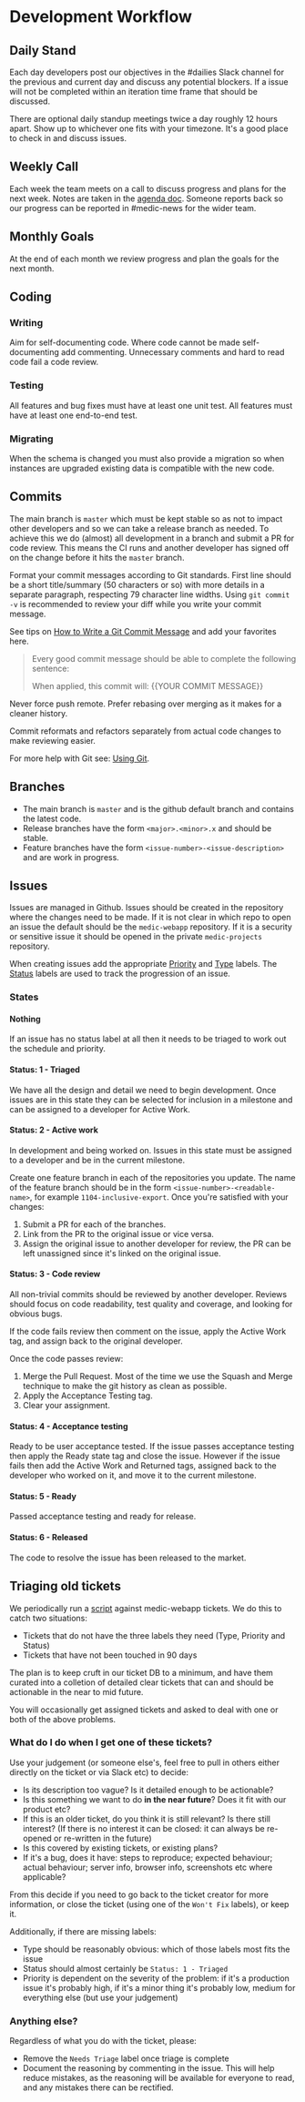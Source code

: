 # Development Workflow

## Daily Stand

Each day developers post our objectives in the #dailies Slack channel for the previous and current day and discuss any potential blockers. If a issue will not be completed within an iteration time frame that should be discussed.

There are optional daily standup meetings twice a day roughly 12 hours apart. Show up to whichever one fits with your timezone. It's a good place to check in and discuss issues.

## Weekly Call

Each week the team meets on a call to discuss progress and plans for the next week. Notes are taken in the [agenda doc](https://docs.google.com/document/d/14AuJ7SerLuOPESBjQlJqpBtzwSAoVf5ykTT7fjyJBT0/edit#). Someone reports back so our progress can be reported in #medic-news for the wider team.

## Monthly Goals

At the end of each month we review progress and plan the goals for the next month.

## Coding

### Writing

Aim for self-documenting code. Where code cannot be made self-documenting add commenting. Unnecessary comments and hard to read code fail a code review.

### Testing

All features and bug fixes must have at least one unit test. All features must have at least one end-to-end test.

### Migrating

When the schema is changed you must also provide a migration so when instances are upgraded existing data is compatible with the new code.

## Commits

The main branch is `master` which must be kept stable so as not to impact other developers and so we can take a release branch as needed. To achieve this we do (almost) all development in a branch and submit a PR for code review. This means the CI runs and another developer has signed off on the change before it hits the `master` branch.

Format your commit messages according to Git standards. First line should be a short title/summary (50 characters or so) with more details in a separate paragraph, respecting 79 character line widths. Using `git commit -v` is recommended to review your diff while you write your commit message.

See tips on [How to Write a Git Commit Message](https://chris.beams.io/posts/git-commit/) and add your favorites here.

> Every good commit message should be able to complete the following sentence:
>
> When applied, this commit will: {{YOUR COMMIT MESSAGE}}

Never force push remote. Prefer rebasing over merging as it makes for a cleaner history.

Commit reformats and refactors separately from actual code changes to make reviewing easier.

For more help with Git see: [Using Git](./using-git.md).

## Branches

- The main branch is `master` and is the github default branch and contains the latest code.
- Release branches have the form `<major>.<minor>.x` and should be stable.
- Feature branches have the form `<issue-number>-<issue-description>` and are work in progress.

## Issues

Issues are managed in Github. Issues should be created in the repository where the changes need to be made. If it is not clear in which repo to open an issue the default should be the `medic-webapp` repository. If it is a security or sensitive issue it should be opened in the private `medic-projects` repository.

When creating issues add the appropriate [Priority](https://github.com/medic/medic-webapp/labels?utf8=%E2%9C%93&q=Priority%3A+) and [Type](https://github.com/medic/medic-webapp/labels?utf8=%E2%9C%93&q=Type%3A+) labels. The [Status](https://github.com/medic/medic-webapp/labels?utf8=%E2%9C%93&q=Status%3A+) labels are used to track the progression of an issue.

### States

#### Nothing

If an issue has no status label at all then it needs to be triaged to work out the schedule and priority.

#### Status: 1 - Triaged

We have all the design and detail we need to begin development. Once issues are in this state they can be selected for inclusion in a milestone and can be assigned to a developer for Active Work.

#### Status: 2 - Active work

In development and being worked on. Issues in this state must be assigned to a developer and be in the current milestone.

Create one feature branch in each of the repositories you update. The name of the feature branch should be in the form `<issue-number>-<readable-name>`, for example `1104-inclusive-export`. Once you're satisfied with your changes:

1. Submit a PR for each of the branches.
2. Link from the PR to the original issue or vice versa.
3. Assign the original issue to another developer for review, the PR can be left unassigned since it's linked on the original issue.

#### Status: 3 - Code review

All non-trivial commits should be reviewed by another developer. Reviews should focus on code readability, test quality and coverage, and looking for obvious bugs.

If the code fails review then comment on the issue, apply the Active Work tag, and assign back to the original developer.

Once the code passes review:

1. Merge the Pull Request. Most of the time we use the Squash and Merge technique to make the git history as clean as possible.
2. Apply the Acceptance Testing tag.
3. Clear your assignment.

#### Status: 4 - Acceptance testing

Ready to be user acceptance tested. If the issue passes acceptance testing then apply the Ready state tag and close the issue. However if the issue fails then add the Active Work and Returned tags, assigned back to the developer who worked on it, and move it to the current milestone.

#### Status: 5 - Ready

Passed acceptance testing and ready for release.

#### Status: 6 - Released

The code to resolve the issue has been released to the market.

## Triaging old tickets

We periodically run a [script](https://github.com/medic/github-issue-roulette) against medic-webapp tickets. We do this to catch two situations:
 - Tickets that do not have the three labels they need (Type, Priority and Status)
 - Tickets that have not been touched in 90 days
 
The plan is to keep cruft in our ticket DB to a minimum, and have them curated into a colletion of detailed clear tickets that can and should be actionable in the near to mid future.

You will occasionally get assigned tickets and asked to deal with one or both of the above problems.

### What do I do when I get one of these tickets?

Use your judgement (or someone else's, feel free to pull in others either directly on the ticket or via Slack etc) to decide:
 - Is its description too vague? Is it detailed enough to be actionable?
 - Is this something we want to do **in the near future**? Does it fit with our product etc?
 - If this is an older ticket, do you think it is still relevant? Is there still interest? (If there is no interest it can be closed: it can always be re-opened or re-written in the future)
 - Is this covered by existing tickets, or existing plans?
 - If it's a bug, does it have: steps to reproduce; expected behaviour; actual behaviour; server info, browser info, screenshots etc where applicable?

From this decide if you need to go back to the ticket creator for more information, or close the ticket (using one of the `Won't Fix` labels), or keep it.

Additionally, if there are missing labels:
 - Type should be reasonably obvious: which of those labels most fits the issue
 - Status should almost certainly be `Status: 1 - Triaged`
 - Priority is dependent on the severity of the problem: if it's a production issue it's probably high, if it's a minor thing it's probably low, medium for everything else (but use your judgement)
 
### Anything else?

Regardless of what you do with the ticket, please:
 - Remove the `Needs Triage` label once triage is complete
 - Document the reasoning by commenting in the issue. This will help reduce mistakes, as the reasoning will be available for everyone to read, and any mistakes there can be rectified.

